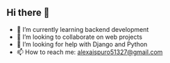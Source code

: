 ## Hi there 👋


- 🌱 I’m currently learning backend development
- 👯 I’m looking to collaborate on web projects
- 🤔 I’m looking for help with Django and Python 
- 📫 How to reach me: alexaispuro51327@gmail.com
